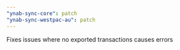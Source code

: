 ```yaml
---
"ynab-sync-core": patch
"ynab-sync-westpac-au": patch
---
```


Fixes issues where no exported transactions causes errors
